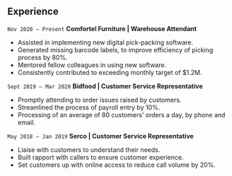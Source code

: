 ## Experience

`Nov 2020 – Present`
**Comfortel Furniture | Warehouse Attendant**

- Assisted in implementing new digital pick-packing software.
- Generated missing barcode labels, to improve efficiency of picking process by 80%.
- Mentored fellow colleagues in using new software.
- Consistently contributed to exceeding monthly target of $1.2M.

`Sept 2019 – Mar 2020`
**Bidfood | Customer Service Representative**

- Promptly attending to order issues raised by customers.
- Streamlined the process of payroll entry by 10%.
- Processing of an average of 80 customers’ orders a day, by phone and email.

`May 2018 – Jan 2019`
**Serco | Customer Service Representative**

- Liaise with customers to understand their needs.
- Built rapport with callers to ensure customer experience.
- Set customers up with online access to reduce call volume by 20%.

<!-- ### Additional Experience

`Jul 2018 – Sept 2019`
**Freelance Stagehand**  


`Mar 2018 – Sept 2019`
**Sidekicker Stagehand**  

`Nov 2016 – Sept 2019` **Gigpower Stagehand**  

`Jul 2017 – May 2018` **WorkforceXs Labourer**  

`Dec 2012 – Jul 2015` **McDonalds Kitchenhand**   -->

